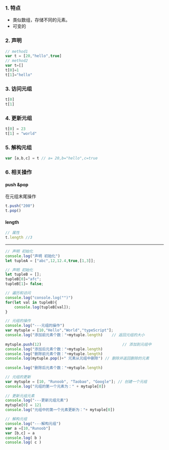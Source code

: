 ### 1. 特点

- 类似数组，存储不同的元素。
- 可变的

### 2. 声明

```typescript
// method1
var t = [20,"hello",true]
// method2
var t=[]
t[0]=1
t[1]="hello"
```

### 3. 访问元组

```typescript
t[0]
t[1]
```

### 4. 更新元组

```typescript
t[0] = 23
t[1] = "world"
```

### 5. 解构元组

```typescript
var [a,b,c] = t // a= 20,b="hello",c=true
```

### 6. 相关操作

#### push &pop

在元组末尾操作

```typescript
t.push("200")
t.pop()
```

####  length

```typescript
// 属性
t.length //3
```

-----------

```typescript
// 声明 初始化
console.log("声明 初始化")
let tupleA = ["abc",12,12.4,true,[1,3]];

// 声明 初始化
let tupleB = [];
tupleB[0]="afc";
tupleB[1]= false;

// 遍历和访问
console.log("console.log("")")
for(let val in tupleB){
	console.log(tupleB[val]);
}

// 元组的操作
console.log("---元组的操作")
var mytuple = [10,"Hello","World","typeScript"]; 
console.log("添加前元素个数："+mytuple.length)    // 返回元组的大小
 
mytuple.push(12)                                    // 添加到元组中
console.log("添加后元素个数："+mytuple.length) 
console.log("删除前元素个数："+mytuple.length) 
console.log(mytuple.pop()+" 元素从元组中删除") // 删除并返回删除的元素
        
console.log("删除后元素个数："+mytuple.length)

// 元组的更新
var mytuple = [10, "Runoob", "Taobao", "Google"]; // 创建一个元组
console.log("元组的第一个元素为：" + mytuple[0]) 
 
// 更新元组元素
console.log("---更新元组元素")
mytuple[0] = 121     
console.log("元组中的第一个元素更新为："+ mytuple[0])

// 解构元组
console.log("---解构元组")
var a =[10,"Runoob"] 
var [b,c] = a 
console.log( b )    
console.log( c )
```


